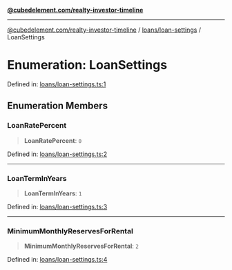 [**@cubedelement.com/realty-investor-timeline**](../../../index.md)

---

[@cubedelement.com/realty-investor-timeline](../../../modules.md) / [loans/loan-settings](../index.md) / LoanSettings

# Enumeration: LoanSettings

Defined in: [loans/loan-settings.ts:1](https://github.com/kvernon/realty-investor-timeline/blob/604db9c08bd36b2a48c8b342796ed6cd0d1401e0/src/loans/loan-settings.ts#L1)

## Enumeration Members

### LoanRatePercent

> **LoanRatePercent**: `0`

Defined in: [loans/loan-settings.ts:2](https://github.com/kvernon/realty-investor-timeline/blob/604db9c08bd36b2a48c8b342796ed6cd0d1401e0/src/loans/loan-settings.ts#L2)

---

### LoanTermInYears

> **LoanTermInYears**: `1`

Defined in: [loans/loan-settings.ts:3](https://github.com/kvernon/realty-investor-timeline/blob/604db9c08bd36b2a48c8b342796ed6cd0d1401e0/src/loans/loan-settings.ts#L3)

---

### MinimumMonthlyReservesForRental

> **MinimumMonthlyReservesForRental**: `2`

Defined in: [loans/loan-settings.ts:4](https://github.com/kvernon/realty-investor-timeline/blob/604db9c08bd36b2a48c8b342796ed6cd0d1401e0/src/loans/loan-settings.ts#L4)
